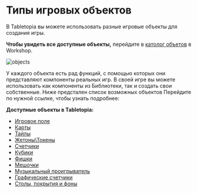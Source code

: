 # Типы игровых объектов

В Tabletopia вы можете использовать разные игровые объекты для создания игры.

**Чтобы увидеть все доступные объекты,** перейдите в [католог объетов](https://tabletopia.com/workshop/objects) в Workshop.

![objects](http://help.tabletopia.com/wp-content/uploads/2015/06/objects.png)

У каждого объекта есть рад функций, с помощью которых они представляют компоненты реальных игр. В своей игре вы можете использовать как компоненты из Библиотеки, так и создать свои собственные. Ниже предстален список возможных объектов Перейдите по нужной ссылке, чтобы узнать подробнее:

**Доступные объекты в Tabletopia:**

* [Игровое поле](http://help.tabletopia.com/knowledge-base/what-you-need-to-know/)
* [Карты](http://help.tabletopia.com/knowledge-base/installation-guide/)
* [Тайлы](http://help.tabletopia.com/knowledge-base/how-to-contact-support/)
* [Жетоны\Токены](http://help.tabletopia.com/knowledge-base/token/)
* [Счетчики](http://help.tabletopia.com/knowledge-base/counter/)
* [Кубики](http://help.tabletopia.com/knowledge-base/die/)
* [Фишки](http://help.tabletopia.com/knowledge-base/game-piece/)
* [Мешочки](http://help.tabletopia.com/knowledge-base/bag/)
* [Музыкальный проигрыватель](http://help.tabletopia.com/knowledge-base/music-box/)
* [Графические счетчики](http://help.tabletopia.com/knowledge-base/picture-counter/)
* [Столы, покрытия и фоны](http://help.tabletopia.com/knowledge-base/tables-surfaces-and-skyboxes/)